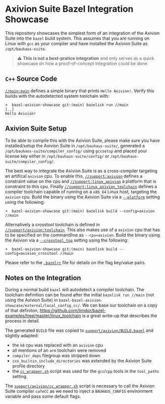 # Axivion Suite Bazel Integration Showcase

This repository showcases the simplest form of an integration of the Axivion
Suite into the `bazel` build system. This assumes that you are running on Linux
with `gcc` as your compiler and have installed the Axivion Suite as
`/opt/bauhaus-suite`.

> :warning: **This is not a best-pratice integration** and only serves as a
> quick showcase on how a proof-of-concept integration could be done.

## `C++` Source Code

[`//main:main`](main/BUILD.bazel) defines a simple binary that prints `Hello
Axivion!`. Verify this builds with the autodetected system toolchain with:

```
➜  bazel-axivion-showcase git:(main) bazelisk run //main
[..]
Hello Axivion!
```

## Axivion Suite Setup

To be able to compile this with the Axivion Suite, please make sure you have
installed/setup the Axivion Suite in `/opt/bauhaus-suite/`, generated a
`/opt/bauhaus-suite/compiler_config/` using `gccsetup` and placed your license
key either in `/opt/bauhaus-suite/config/` or `/opt/bauhaus-suite/compiler_config/`.

The best way to integrate the Axivion Suite is as a cross-compiler targeting an
artifical `axivion` cpu. To enable this, [`//support:axivion`](support/BUILD.bazel)
defines a constraint value on the cpu and [`//support:linux_axivion`](support/BUILD.bazel)
a platform that is constraint to this cpu. Finally
[`//support:linux_axivion_toolchain`](support/BUILD.bazel) defines a compiler
toolchain capable of running on a `x86_64` Linux host, targeting the `axivion`
cpu. Build the binary using the Axivion Suite via a [`--platform`](.bazelrc)
setting using the following:

```
➜  bazel-axivion-showcase git:(main) bazelisk build --config=axivion //main
```

Alternatively a crosstool toolchain is defined in
[`//support/axivion:toolchain`](support/axivion/BUILD.bazel).  This also makes
use of a `axivion` cpu that has to be specified on the commandline as
`--cpu=axivion`. Build the binary using the Axivion via a
[`--crosstool_top`](.bazelrc) setting using the following:

```
➜  bazel-axivion-showcase git:(main) bazelisk build --config=axivion_crosstool //main
```

Please refer to the [`.bazelrc`](.bazelrc) file for details on the flag key/value pairs.

## Notes on the Integration

During a normal build `bazel` will autodetect a compiler toolchain. The
toolchain definition can be found after the initial `bazelisk run //main` (not
using the Axivion Suite) in
`bazel-bazel-axivion-showcase/external/local_config_cc/`. We can base our
toolchain on a copy of that definiton,
https://github.com/limdor/bazel-examples/tree/master/linux_toolchain is a great
write-up that describes the process in detail.

The generated `BUILD` file was copied to
[`support/axivion/BUILD.bazel`](support/axivion/BUILD.bazel) and slightly
adapted:

- the `k8` cpu was replaced with an `axivion` cpu
- all mentions of an `arm` toolchain were removed
- `compiler_deps` filegroup was stripped down
- `cxx_builtin_include_directories` was extended by the Axivion Suite profile directory
- the [`cc_wrapper.sh`](support/axivion/cc_wrapper.sh) script was used for the
  `gcc`/`cpp` tools in the `tool_paths` setting

The [`support/axivion/cc_wrapper.sh`](support/axivion/cc_wrapper.sh) script is
necessary to call the Axivion Suite compiler `cafeCC` as we need to inject a
`BAUHAUS_CONFIG` environment variable and pass some default flags.
